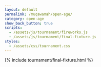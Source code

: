 ```yaml
---
layout: default
permalink: /muqawamah/open-age/
category: open-age
show_back_button: true
scripts:
  - /assets/js/tournament/fireworks.js
  - /assets/js/tournament/final-fixture.js
styles:
  - /assets/css/tournament.css
---
```


{% include tournament/final-fixture.html %}

<!-- Add this for fireworks -->
<canvas id="fireworksCanvas"></canvas>

<!-- Add these event trigger buttons for testing -->
<!-- <div class="test-buttons">
  <button class="test-btn" onclick="document.dispatchEvent(new Event('goalScored'))">Test Goal</button>
  <button class="test-btn" onclick="document.dispatchEvent(new Event('matchEnd'))">Test Match End</button>
</div> -->

